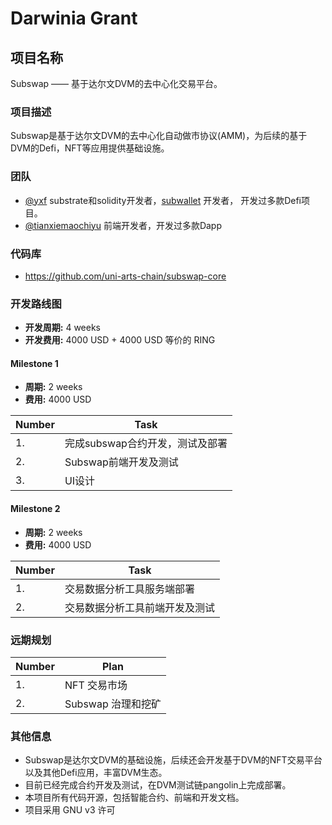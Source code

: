 # Darwinia Grant

## 项目名称
Subswap —— 基于达尔文DVM的去中心化交易平台。

### 项目描述

Subswap是基于达尔文DVM的去中心化自动做市协议(AMM)，为后续的基于DVM的Defi，NFT等应用提供基础设施。

### 团队


- [@yxf](https://github.com/yxf) substrate和solidity开发者，[subwallet](https://github.com/uni-arts-chain/subwallet) 开发者， 开发过多款Defi项目。
- [@tianxiemaochiyu](https://github.com/tanxiemaochiyu) 前端开发者，开发过多款Dapp


### 代码库

- https://github.com/uni-arts-chain/subswap-core


### 开发路线图

* **开发周期:** 4 weeks
* **开发费用:** 4000 USD + 4000 USD 等价的 RING

#### Milestone 1

* **周期:** 2 weeks 
* **费用:** 4000 USD


| Number | Task |
| ------------- | ------------- |
| 1. | 完成subswap合约开发，测试及部署 |
| 2. | Subswap前端开发及测试 |  
| 3. | UI设计 |

#### Milestone 2

* **周期:** 2 weeks 
* **费用:** 4000 USD


| Number | Task |
| ------------- | ------------- |
| 1.  | 交易数据分析工具服务端部署 |
| 2.  | 交易数据分析工具前端开发及测试 |

### 远期规划
| Number | Plan |
| ------------- | ------------- |
| 1. | NFT 交易市场 |
| 2. | Subswap 治理和挖矿 |

### 其他信息
* Subswap是达尔文DVM的基础设施，后续还会开发基于DVM的NFT交易平台以及其他Defi应用，丰富DVM生态。
* 目前已经完成合约开发及测试，在DVM测试链pangolin上完成部署。
* 本项目所有代码开源，包括智能合约、前端和开发文档。
* 项目采用 GNU v3 许可

